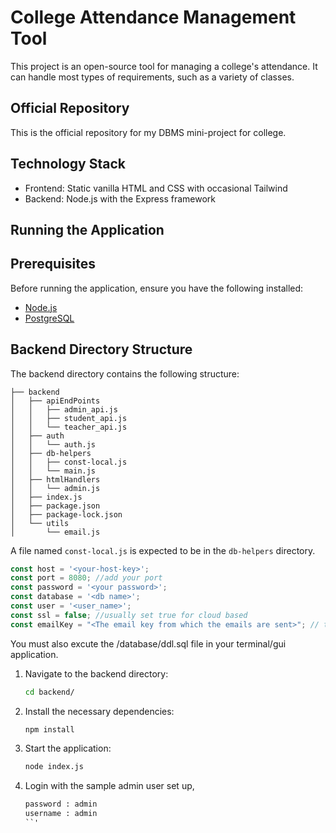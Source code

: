 # College Attendance Management Tool

This project is an open-source tool for managing a college's attendance. It can handle most types of requirements, such as a variety of classes.

## Official Repository

This is the official repository for my DBMS mini-project for college.

## Technology Stack

- Frontend: Static vanilla HTML and CSS with occasional Tailwind
- Backend: Node.js with the Express framework

## Running the Application

## Prerequisites

Before running the application, ensure you have the following installed:

- [Node.js](https://nodejs.org/)
- [PostgreSQL](https://www.postgresql.org/)

## Backend Directory Structure

The backend directory contains the following structure:

```
├── backend
│   ├── apiEndPoints
│   │   ├── admin_api.js
│   │   ├── student_api.js
│   │   └── teacher_api.js
│   ├── auth
│   │   └── auth.js
│   ├── db-helpers
│   │   ├── const-local.js
│   │   └── main.js
│   ├── htmlHandlers
│   │   └── admin.js
│   ├── index.js
│   ├── package.json
│   ├── package-lock.json
│   └── utils
│       └── email.js
```

A file named `const-local.js` is expected to be in the `db-helpers` directory. 

```js
const host = '<your-host-key>';
const port = 8080; //add your port
const password = '<your password>';
const database = '<db name>';
const user = '<user_name>';
const ssl = false; //usually set true for cloud based
const emailKey = "<The email key from which the emails are sent>"; // this can be generated from the app-passwords section 
```

You must also excute the /database/ddl.sql file in your terminal/gui application. 

1. Navigate to the backend directory:
    ```sh
    cd backend/
    ```
2. Install the necessary dependencies:
    ```sh
    npm install
    ```
3. Start the application:
    ```sh
    node index.js
    ```
4.  Login with the sample admin user set up,
    ```txt
    password : admin
    username : admin
    ``'